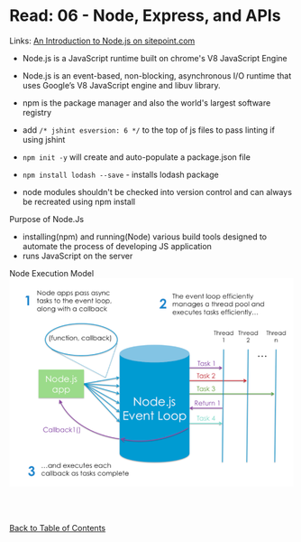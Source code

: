 # Read: 06 - Node, Express, and APIs

Links: 
[An Introduction to Node.js on sitepoint.com](https://www.sitepoint.com/an-introduction-to-node-js)

- Node.js is a JavaScript runtime built on chrome's V8 JavaScript Engine
- Node.js is an event-based, non-blocking, asynchronous I/O runtime that uses Google’s V8 JavaScript engine and libuv library.
- npm is the package manager and also the world's largest software registry
- add `/* jshint esversion: 6 */` to the top of js files to pass linting if using jshint

- `npm init -y` will create and auto-populate a package.json file
- `npm install lodash --save` - installs lodash package
- node modules shouldn't be checked into version control and can always be recreated using npm install

Purpose of Node.Js
- installing(npm) and running(Node) various build tools designed to automate the process of developing JS application
- runs JavaScript on the server

Node Execution Model
![Node Execution Model](images/NodeExecutionModel.png)



<br>
<br>

[Back to Table of Contents](README.md)